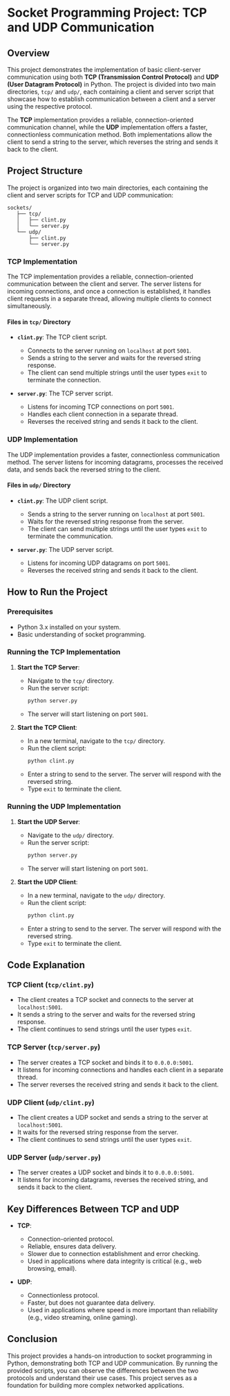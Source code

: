 # Socket Programming Project: TCP and UDP Communication

## Overview

This project demonstrates the implementation of basic client-server communication using both **TCP (Transmission Control Protocol)** and **UDP (User Datagram Protocol)** in Python. The project is divided into two main directories, `tcp/` and `udp/`, each containing a client and server script that showcase how to establish communication between a client and a server using the respective protocol.

The **TCP** implementation provides a reliable, connection-oriented communication channel, while the **UDP** implementation offers a faster, connectionless communication method. Both implementations allow the client to send a string to the server, which reverses the string and sends it back to the client.

## Project Structure

The project is organized into two main directories, each containing the client and server scripts for TCP and UDP communication:

```
sockets/
   ├── tcp/
   │   ├── clint.py
   │   └── server.py
   └── udp/
       ├── clint.py
       └── server.py
```

### TCP Implementation

The TCP implementation provides a reliable, connection-oriented communication between the client and server. The server listens for incoming connections, and once a connection is established, it handles client requests in a separate thread, allowing multiple clients to connect simultaneously.

#### Files in `tcp/` Directory

- **`clint.py`**: The TCP client script.
  - Connects to the server running on `localhost` at port `5001`.
  - Sends a string to the server and waits for the reversed string response.
  - The client can send multiple strings until the user types `exit` to terminate the connection.

- **`server.py`**: The TCP server script.
  - Listens for incoming TCP connections on port `5001`.
  - Handles each client connection in a separate thread.
  - Reverses the received string and sends it back to the client.

### UDP Implementation

The UDP implementation provides a faster, connectionless communication method. The server listens for incoming datagrams, processes the received data, and sends back the reversed string to the client.

#### Files in `udp/` Directory

- **`clint.py`**: The UDP client script.
  - Sends a string to the server running on `localhost` at port `5001`.
  - Waits for the reversed string response from the server.
  - The client can send multiple strings until the user types `exit` to terminate the communication.

- **`server.py`**: The UDP server script.
  - Listens for incoming UDP datagrams on port `5001`.
  - Reverses the received string and sends it back to the client.

## How to Run the Project

### Prerequisites

- Python 3.x installed on your system.
- Basic understanding of socket programming.

### Running the TCP Implementation

1. **Start the TCP Server**:
   - Navigate to the `tcp/` directory.
   - Run the server script:
     ```bash
     python server.py
     ```
   - The server will start listening on port `5001`.

2. **Start the TCP Client**:
   - In a new terminal, navigate to the `tcp/` directory.
   - Run the client script:
     ```bash
     python clint.py
     ```
   - Enter a string to send to the server. The server will respond with the reversed string.
   - Type `exit` to terminate the client.

### Running the UDP Implementation

1. **Start the UDP Server**:
   - Navigate to the `udp/` directory.
   - Run the server script:
     ```bash
     python server.py
     ```
   - The server will start listening on port `5001`.

2. **Start the UDP Client**:
   - In a new terminal, navigate to the `udp/` directory.
   - Run the client script:
     ```bash
     python clint.py
     ```
   - Enter a string to send to the server. The server will respond with the reversed string.
   - Type `exit` to terminate the client.

## Code Explanation

### TCP Client (`tcp/clint.py`)

- The client creates a TCP socket and connects to the server at `localhost:5001`.
- It sends a string to the server and waits for the reversed string response.
- The client continues to send strings until the user types `exit`.

### TCP Server (`tcp/server.py`)

- The server creates a TCP socket and binds it to `0.0.0.0:5001`.
- It listens for incoming connections and handles each client in a separate thread.
- The server reverses the received string and sends it back to the client.

### UDP Client (`udp/clint.py`)

- The client creates a UDP socket and sends a string to the server at `localhost:5001`.
- It waits for the reversed string response from the server.
- The client continues to send strings until the user types `exit`.

### UDP Server (`udp/server.py`)

- The server creates a UDP socket and binds it to `0.0.0.0:5001`.
- It listens for incoming datagrams, reverses the received string, and sends it back to the client.

## Key Differences Between TCP and UDP

- **TCP**:
  - Connection-oriented protocol.
  - Reliable, ensures data delivery.
  - Slower due to connection establishment and error checking.
  - Used in applications where data integrity is critical (e.g., web browsing, email).

- **UDP**:
  - Connectionless protocol.
  - Faster, but does not guarantee data delivery.
  - Used in applications where speed is more important than reliability (e.g., video streaming, online gaming).

## Conclusion

This project provides a hands-on introduction to socket programming in Python, demonstrating both TCP and UDP communication. By running the provided scripts, you can observe the differences between the two protocols and understand their use cases. This project serves as a foundation for building more complex networked applications.
